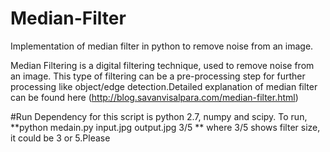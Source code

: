# Median-Filter
Implementation of median filter in python to remove noise from an image.

Median Filtering is a digital filtering technique, used to remove noise from an image. This type of filtering can be a pre-processing step for further processing like object/edge detection.Detailed explanation of median filter can be found here (http://blog.savanvisalpara.com/median-filter.html)

#Run
Dependency for this script is python 2.7, numpy and scipy. To run,
**python medain.py input.jpg output.jpg 3/5 **
where 3/5 shows filter size, it could be 3 or 5.Please
